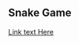 ## Snake Game
<!---
Markdown Format takes entire column
-->
[Link text Here](https://realgotweb.duckdns.org/snakegame)

